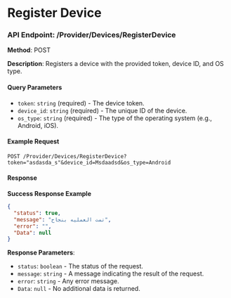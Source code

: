 # Register Device
### API Endpoint: /Provider/Devices/RegisterDevice

**Method**: POST

**Description**: Registers a device with the provided token, device ID, and OS type.

#### Query Parameters

- `token`: `string` (required) - The device token.
- `device_id`: `string` (required) - The unique ID of the device.
- `os_type`: `string` (required) - The type of the operating system (e.g., Android, iOS).

#### Example Request

```http
POST /Provider/Devices/RegisterDevice?token="asdasda_s"&device_id=Msdaadsd&os_type=Android
```

#### Response

**Success Response Example**

```json
{
  "status": true,
  "message": "تمت العمليه بنجاح",
  "error": "",
  "Data": null
}
```

**Response Parameters**:

- `status`: `boolean` - The status of the request.
- `message`: `string` - A message indicating the result of the request.
- `error`: `string` - Any error message.
- `Data`: `null` - No additional data is returned.

